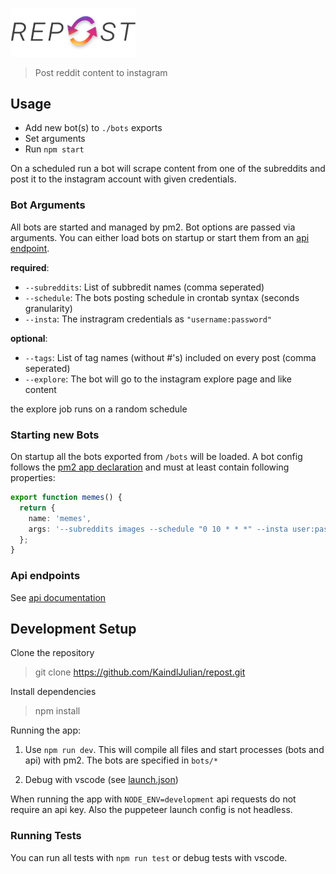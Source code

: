 <p>
<img src="/media/logo.svg" width="200px">
</p>

> Post reddit content to instagram

## Usage

- Add new bot(s) to `./bots` exports
- Set arguments
- Run `npm start`

On a scheduled run a bot will scrape content from one of the subreddits and post it to the instagram account with given credentials.

### Bot Arguments

All bots are started and managed by pm2. Bot options are passed via arguments. You can either load bots on startup or start them from an [api endpoint](https://ig-repost-bot.herokuapp.com/documentation/static/index.html#/bot/post_api_bot).

**required**:

- `--subreddits`: List of subbredit names (comma seperated)
- `--schedule`: The bots posting schedule in crontab syntax (seconds granularity)
- `--insta`: The instragram credentials as `"username:password"`

**optional**:

- `--tags`: List of tag names (without #'s) included on every post (comma seperated)
- `--explore`: The bot will go to the instagram explore page and like content

the explore job runs on a random schedule

### Starting new Bots

On startup all the bots exported from `/bots` will be loaded. A bot config follows the [pm2 app declaration](https://pm2.keymetrics.io/docs/usage/application-declaration/#javascript-format) and must at least contain following properties:

```ts
export function memes() {
  return {
    name: 'memes',
    args: '--subreddits images --schedule "0 10 * * *" --insta user:pass',
  };
}
```

### Api endpoints

See [api documentation](https://ig-repost-bot.herokuapp.com/documentation)

## Development Setup

Clone the repository

> git clone https://github.com/KaindlJulian/repost.git

Install dependencies

> npm install

Running the app:

1. Use `npm run dev`. This will compile all files and start processes (bots and api) with pm2. The bots are specified in `bots/*`

2. Debug with vscode (see [launch.json](.vscode/launch.json))

When running the app with `NODE_ENV=development` api requests do not require an api key. Also the puppeteer launch config is not headless.

### Running Tests

You can run all tests with `npm run test` or debug tests with vscode.

